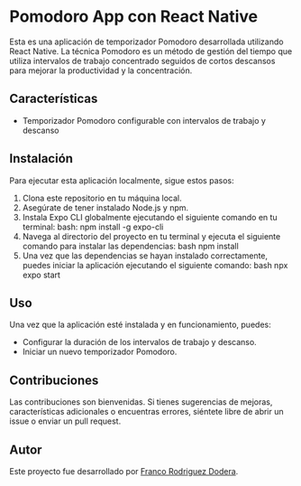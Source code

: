 # Pomodoro App con React Native

Esta es una aplicación de temporizador Pomodoro desarrollada utilizando React Native. La técnica Pomodoro es un método de gestión del tiempo que utiliza intervalos de trabajo concentrado seguidos de cortos descansos para mejorar la productividad y la concentración.

## Características

- Temporizador Pomodoro configurable con intervalos de trabajo y descanso

## Instalación

Para ejecutar esta aplicación localmente, sigue estos pasos:

1. Clona este repositorio en tu máquina local.
2. Asegúrate de tener instalado Node.js y npm.
3. Instala Expo CLI globalmente ejecutando el siguiente comando en tu terminal:
bash: npm install -g expo-cli
4. Navega al directorio del proyecto en tu terminal y ejecuta el siguiente comando para instalar las dependencias:
bash npm install
5. Una vez que las dependencias se hayan instalado correctamente, puedes iniciar la aplicación ejecutando el siguiente comando:
bash npx expo start

## Uso

Una vez que la aplicación esté instalada y en funcionamiento, puedes:

- Configurar la duración de los intervalos de trabajo y descanso.
- Iniciar un nuevo temporizador Pomodoro.

## Contribuciones

Las contribuciones son bienvenidas. Si tienes sugerencias de mejoras, características adicionales o encuentras errores, siéntete libre de abrir un issue o enviar un pull request.

## Autor

Este proyecto fue desarrollado por [Franco Rodriguez Dodera](https://github.com/FrancoDodera).

